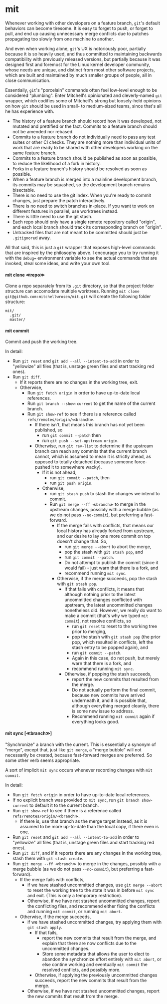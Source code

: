 # mit

Whenever working with other developers on a feature branch, `git`'s default behaviors can become tiresome. It is easy to
forget to push, or forget to pull, and end up causing unnecessary merge conflicts due to patches propagating too slowly
from one machine to another.

And even when working alone, `git`'s UX is notoriously poor, partially because it is so heavily used, and thus committed
to maintaining backwards compatibility with previously released versions, but partially because it was designed first
and foremost for the Linux kernel developer community, whose needs are unique, and distinct from most other software
projects, which are built and maintained by much smaller groups of people, all in close communication.

Essentially, `git`'s "porcelain" commands often feel low-level enough to be considered "plumbing". Enter Mitchell's
opinionated and cleverly-named `git` wrapper, which codifies some of Mitchell's strong but loosely-held opinions on how
`git` should be used in small- to medium-sized teams, since that's all he has experience with.

* The history of a feature branch should record how it was developed, not mutated and prettified or the fact. Commits to
  a feature branch should not be amended nor rebased.
* Commits to a feature branch do not individually need to pass any test suites or other CI checks. They are nothing more
  than individual units of work that are ready to be shared with other developers working on the same feature branch.
* Commits to a feature branch should be published as soon as possible, to reduce the likelihood of a fork in history.
* Forks in a feature branch's history should be resolved as soon as possible.
* When a feature branch is merged into a mainline development branch, its commits may be squashed, so the development
  branch remains bisectable.
* There is no need to use the git index. When you're ready to commit changes, just prepare the patch
  interactively.
* There is no need to switch branches in-place. If you want to work on different features in parallel, use worktrees
  instead.
* There is little need to use the git stash.
* Each repo should only have a single remote repository called "origin", and each local branch should track its
  corresponding branch on "origin".
* Untracked files that are not meant to be committed should just be `.gitignore`d away.

All that said, this is just a `git` wrapper that exposes high-level commands that are inspired by the philosophy above.
I encourage you to try running it with the `debug=` environment variable to see the actual commands that are invoked,
steal some ideas, and write your own tool.

#### mit clone ≪repo≫

Clone a repo separately from its `.git` directory, so that the project folder structure can accomodate multiple
worktrees. Running `mit clone git@github.com:mitchellwrosen/mit.git` will create the following folder structure:

    mit/
      .git/
      master/


#### mit commit

Commit and push the working tree.

In detail:

- Run `git reset` and `git add --all --intent-to-add` in order to "yellowize" all files (that is, unstage green
files and start tracking red ones).
- Run `git diff`.
  - If it reports there are no changes in the working tree, exit.
  - Otherwise,
    - Run `git fetch origin` in order to have up-to-date local references.
    - Run `git branch --show-current` to get the name of the current branch.
    - Run `git show-ref` to see if there is a reference called `refs/remotes/origin/≪branch≫`.
      - If there isn't, that means this branch has not yet been published, so
        - run `git commit --patch` then
        - run `git push --set-upstream origin`.
      - Otherwise, run `git rev-list` to determine if the upstream branch can reach any commits that the current branch
        cannot, which is assumed to mean it is strictly ahead, as opposed to totally detached (because someone
        force-pushed it to somewhere wacky).
        - If it is not ahead,
          - run `git commit --patch`, then
          - run `git push origin`.
        - Otherwise,
          - run `git stash push` to stash the changes we intend to commit.
          - Run `git merge --ff ≪branch≫` to merge in the upstream changes, possibly with a merge bubble (as we do not
            pass `--no-commit`), but preferring a fast-forward.
            - If the merge fails with conflicts, that means our local history has already forked from upstream, and our
              desire to lay one more commit on top doesn't change that. So,
              - run `git merge --abort` to abort the merge,
              - pop the stash with `git stash pop`, and
              - run `git commit --patch`.
              - Do not attempt to publish the commit (since it would fail) - just warn that there is a fork, and
              - recommend running `mit sync`.
            - Otherwise, if the merge succeeds, pop the stash with `git stash pop`.
              - If that fails with conflicts, it means that although nothing prior to the latest uncommitted changes
                conflicted with upstream, the latest uncommitted changes nonetheless did. However, we really do want to
                make a commit (that's why we typed `mit commit`), not resolve conflicts, so
                - run `git reset` to reset to the working tree prior to merging,
                - pop the stash with `git stash pop` (the prior pop, which resulted in conflicts, left the stash entry
                  to be popped again), and
                - run `git commit --patch`.
                - Again in this case, do not push, but merely warn that there is a fork, and
                - recommend running `mit sync`.
              - Otherwise, if popping the stash succeeds,
                - report the new commits that resulted from the merge.
                - Do not actually perform the final commit, because new commits have arrived underneath it, and it is
                  possible that, although everything merged cleanly, there is some new issue to address.
                - Recommend running `mit commit` again if everything looks good.

#### mit sync [≪branch≫]

"Synchronize" a branch with the current. This is essentially a synonym of "merge", except that, just like `git merge`, a
"merge bubble" will not necessarily be created, because fast-forward merges are preferred. So some other verb seems
appropriate.

A sort of implicit `mit sync` occurs whenever recording changes with `mit commit`.

In detail:

- Run `git fetch origin` in order to have up-to-date local references.
- If no explicit branch was provided to `mit sync`, run `git branch show-current` to default it to the current branch.
- Run `git show-ref` to see if there is a reference called `refs/remotes/origin/≪branch≫`.
  - If there is, use that branch as the merge target instead, as it is assumed to be more up-to-date than the local
    copy, if there even is one.
- Run `git reset` and `git add --all --intent-to-add` in order to "yellowize" all files (that is, unstage green files
  and start tracking red ones).
- Run `git diff`, and if it reports there are any changes in the working tree, stash them with `git stash create`.
- Run `git merge --ff ≪branch≫` to merge in the changes, possibly with a merge bubble (as we do not pass `--no-commit`),
  but preferring a fast-forward).
  - If the merge fails with conflicts,
    - if we have stashed uncommitted changes, use `git merge --abort` to reset the working tree to the state it was in
      before `mit sync` and exit. (This is only a temporary restriction).
    - Otherwise, if we have not stashed uncommitted changes, report the conflicting files, and recommend either fixing
      the conflicts and running `mit commit`, or running `mit abort`.
  - Otherwise, if the merge succeeds,
    - if we have stashed uncommitted changes, try applying them with `git stash apply`.
      - If that fails,
        - report the new commits that result from the merge, and explain that there are now conflicts due to the
          uncommitted changes.
        - Store some metadata that allows the user to elect to abandon the synchronize effort entirely with `mit abort`,
          or else contine working and eventually `mit commit` the resolved conflicts, and possibly more.
      - Otherwise, if applying the previously uncommitted changes succeeds, report the new commits that result from the
        merge.
    - Otherwise, if we have not stashed uncommitted changes, report the new commits that result from the merge.
